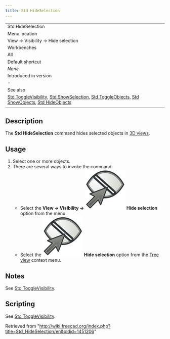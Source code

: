 ```yaml
---
title: Std HideSelection
---
```


|                                                                                                                                                                                                                                                                                                              |
| ------------------------------------------------------------------------------------------------------------------------------------------------------------------------------------------------------------------------------------------------------------------------------------------------------------ |
| Std HideSelection                                                                                                                                                                                                                                                                                            |
| Menu location                                                                                                                                                                                                                                                                                                |
| View → Visibility → Hide selection                                                                                                                                                                                                                                                                           |
| Workbenches                                                                                                                                                                                                                                                                                                  |
| All                                                                                                                                                                                                                                                                                                          |
| Default shortcut                                                                                                                                                                                                                                                                                             |
| _None_                                                                                                                                                                                                                                                                                                       |
| Introduced in version                                                                                                                                                                                                                                                                                        |
| -                                                                                                                                                                                                                                                                                                            |
| See also                                                                                                                                                                                                                                                                                                     |
| [Std ToggleVisibility](/Std_ToggleVisibility "Std ToggleVisibility"), [Std ShowSelection](/Std_ShowSelection "Std ShowSelection"), [Std ToggleObjects](/Std_ToggleObjects "Std ToggleObjects"), [Std ShowObjects](/Std_ShowObjects "Std ShowObjects"), [Std HideObjects](/Std_HideObjects "Std HideObjects") |
|                                                                                                                                                                                                                                                                                                              |

## Description

The **Std HideSelection** command hides selected objects in [3D views](/3D_view "3D view").

## Usage

1. Select one or more objects.
2. There are several ways to invoke the command:
   - Select the **View → Visibility → ![](/src/assets/images/Std_HideSelection.svg) Hide selection** option from the menu.
   - Select the **![](/src/assets/images/Std_HideSelection.svg) Hide selection** option from the [Tree view](/Tree_view "Tree view") context menu.

## Notes

See [Std ToggleVisibility](/Std_ToggleVisibility#Notes "Std ToggleVisibility").

## Scripting

See [Std ToggleVisibility](/Std_ToggleVisibility#Scripting "Std ToggleVisibility").

Retrieved from "<http://wiki.freecad.org/index.php?title=Std_HideSelection/en&oldid=1451206>"
